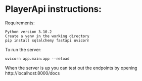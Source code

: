 # PlayerApi instructions:

Requirements:
```
Python version 3.10.2
Create a venv in the working directory
pip install sqlalchemy fastapi uvicorn
```
To run the server: 
```
uvicorn app.main:app --reload
```
When the server is up you can test out the endpoints by opening http://localhost:8000/docs